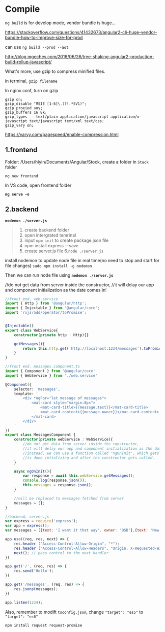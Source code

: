 # Compile

`ng build` is for develop mode, vendor bundle is huge...

https://stackoverflow.com/questions/41432673/angular2-cli-huge-vendor-bundle-how-to-improve-size-for-prod

can use `ng build --prod --aot`


http://blog.mgechev.com/2016/06/26/tree-shaking-angular2-production-build-rollup-javascript/

What's more, use gzip to compress minified files. 

in terminal, `gzip filename`

In nginx.conf, turn on gzip

```
gzip on;
gzip_disable "MSIE [1-6]\.(?!.*SV1)";
gzip_proxied any;
gzip_buffers 16 8k;
gzip_types    text/plain application/javascript application/x-javascript text/javascript text/xml text/css;
gzip_vary on;
```

https://varvy.com/pagespeed/enable-compression.html



## 1.frontend

Folder: /Users/hlyin/Documents/Angular/Stock, 
create a folder in `Stock` folder

`ng new frontend`

In VS code, open frontend folder


**`ng serve -o`**



## 2.backend

**`nodemon ./server.js`**

> 1. create backend folder
> 2. open intergrated temrinal
> 3. input `npm init` to create package.json file
> 4. npm install express --save
> 5. create server.js file
> 6.`node ./server.js`

install nodemon to update node file in real time(no need to stop and start for file changes)
`sudo npm install -g nodemon`

Then we can run node file using **`nodemon ./server.js`**

//do not get data from server inside the constructor,
//it will delay our app and component initialization as the date comes in!


```typescript
//front end, web.service
import { Http } from '@angular/http';
import { Injectable } from '@angular/core';
import 'rxjs/add/operator/toPromise';


@Injectable()
export class WebService{
    constructor(private http : Http){}

    getMessages(){
        return this.http.get('http://localhost:1234/messages').toPromise();
    }
}
```

```typescript
//front end, messages.component.ts
import { Component } from '@angular/core'
import { WebService } from './web.service'

@Component({
    selector: 'messages',
    template: `
        <div *ngFor="let message of messages"> 
            <mat-card style="margin:8px">
                <mat-card-title>{{message.text}}</mat-card-title>
                <mat-card-content>{{message.owner}}</mat-card-content>
            </mat-card>
        </div>
    `
})
export class MessagesComponent {
    constructor(private webService : WebService){
        //do not get data from server inside the constructor,
        //it will delay our app and component initialization as the date comes in!
        //instead, we can use a function called "ngOnInit", which gets called once the component
        //is done intializing and after the constructor gets called.
    }

    async ngOnInit(){
        var response = await this.webService.getMessages();
        console.log(response.json());
        this.messages = response.json();
    }

    //will be replaced to messages fetched from server
    messages = [];
}
```


```javascript
//backend, server.js
var express = require('express'); 
var app = express();
var messages = [{text: 'I want it that way', owner: 'BSB'},{text: 'New Song', owner: 'admin'}];

app.use((req, res, next) => {
    res.header ("Access-Control-Allow-Origin", "*");
    res.header ("Access-Control-Allow-Headers", "Origin, X-Requested-With, Content-Type, Accept");
    next(); // pass control to the next handler
})

app.get('/', (req, res) => {
    res.send('Hello');
})

app.get('/messages', (req, res) => {
    res.jsonp(messages);
})

app.listen(1234);

```

Also, remember to modift `tsconfig.json`, change `"target": "es5"` to `"target": "es6"` 


`npm install request request-promise`